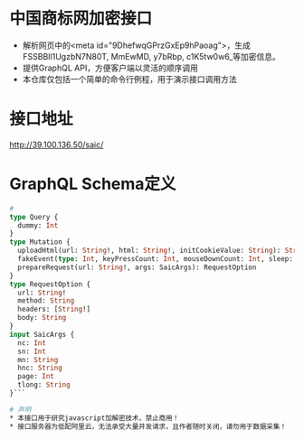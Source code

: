 # 中国商标网加密接口
* 解析网页中的&lt;meta id="9DhefwqGPrzGxEp9hPaoag">，生成FSSBBIl1UgzbN7N80T, MmEwMD, y7bRbp, c1K5tw0w6_等加密信息。
* 提供GraphQL API，方便客户端以灵活的顺序调用
* 本仓库仅包括一个简单的命令行例程，用于演示接口调用方法

# 接口地址
  http://39.100.136.50/saic/

# GraphQL Schema定义
```graphql
# 
type Query {
  dummy: Int
}
type Mutation {
  uploadHtml(url: String!, html: String!, initCookieValue: String): String
  fakeEvent(type: Int, keyPressCount: Int, mouseDownCount: Int, sleep: Int): String
  prepareRequest(url: String!, args: SaicArgs): RequestOption
}
type RequestOption {
  url: String!
  method: String
  headers: [String!]
  body: String
}
input SaicArgs {
  nc: Int
  sn: Int
  mn: String
  hnc: String
  page: Int
  tlong: String
}```

# 声明
* 本接口用于研究javascript加解密技术，禁止商用！
* 接口服务器为低配阿里云，无法承受大量并发请求，且作者随时关闭，请勿用于数据采集！
